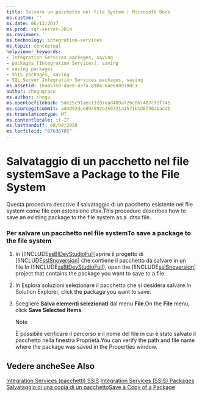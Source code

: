```yaml
---
title: Salvare un pacchetto nel file System | Microsoft Docs
ms.custom: ''
ms.date: 06/13/2017
ms.prod: sql-server-2014
ms.reviewer: ''
ms.technology: integration-services
ms.topic: conceptual
helpviewer_keywords:
- Integration Services packages, saving
- packages [Integration Services], saving
- saving packages
- SSIS packages, saving
- SQL Server Integration Services packages, saving
ms.assetid: 1ba45350-dae8-437a-8984-64e6d8d180c1
author: chugugrace
ms.author: chugu
ms.openlocfilehash: 5de15c91aec132d7ead409a726c867487cf2f745
ms.sourcegitcommit: ad4d92dce894592a259721a1571b1d8736abacdb
ms.translationtype: MT
ms.contentlocale: it-IT
ms.lasthandoff: 08/04/2020
ms.locfileid: "87636785"
---
```

# <a name="save-a-package-to-the-file-system"></a><span data-ttu-id="5e308-102">Salvataggio di un pacchetto nel file system</span><span class="sxs-lookup"><span data-stu-id="5e308-102">Save a Package to the File System</span></span>
  <span data-ttu-id="5e308-103">Questa procedura descrive il salvataggio di un pacchetto esistente nel file system come file con estensione dtsx.</span><span class="sxs-lookup"><span data-stu-id="5e308-103">This procedure describes how to save an existing package to the file system as a .dtsx file.</span></span>  
  
### <a name="to-save-a-package-to-the-file-system"></a><span data-ttu-id="5e308-104">Per salvare un pacchetto nel file system</span><span class="sxs-lookup"><span data-stu-id="5e308-104">To save a package to the file system</span></span>  
  
1.  <span data-ttu-id="5e308-105">In [!INCLUDE[ssBIDevStudioFull](../includes/ssbidevstudiofull-md.md)]aprire il progetto di [!INCLUDE[ssISnoversion](../includes/ssisnoversion-md.md)] che contiene il pacchetto da salvare in un file.</span><span class="sxs-lookup"><span data-stu-id="5e308-105">In [!INCLUDE[ssBIDevStudioFull](../includes/ssbidevstudiofull-md.md)], open the [!INCLUDE[ssISnoversion](../includes/ssisnoversion-md.md)] project that contains the package you want to save to a file.</span></span>  
  
2.  <span data-ttu-id="5e308-106">In Esplora soluzioni selezionare il pacchetto che si desidera salvare.</span><span class="sxs-lookup"><span data-stu-id="5e308-106">In Solution Explorer, click the package you want to save.</span></span>  
  
3.  <span data-ttu-id="5e308-107">Scegliere **Salva elementi selezionati** dal menu **File**.</span><span class="sxs-lookup"><span data-stu-id="5e308-107">On the **File** menu, click **Save Selected Items**.</span></span>  
  
    > [!NOTE]  
    >  <span data-ttu-id="5e308-108">È possibile verificare il percorso e il nome del file in cui è stato salvato il pacchetto nella finestra Proprietà.</span><span class="sxs-lookup"><span data-stu-id="5e308-108">You can verify the path and file name where the package was saved in the Properties window.</span></span>  
  
## <a name="see-also"></a><span data-ttu-id="5e308-109">Vedere anche</span><span class="sxs-lookup"><span data-stu-id="5e308-109">See Also</span></span>  
 <span data-ttu-id="5e308-110">[Integration Services &#40;pacchetti&#41; SSIS](../../2014/integration-services/integration-services-ssis-packages.md) </span><span class="sxs-lookup"><span data-stu-id="5e308-110">[Integration Services &#40;SSIS&#41; Packages](../../2014/integration-services/integration-services-ssis-packages.md) </span></span>  
 [<span data-ttu-id="5e308-111">Salvataggio di una copia di un pacchetto</span><span class="sxs-lookup"><span data-stu-id="5e308-111">Save a Copy of a Package</span></span>](../../2014/integration-services/save-a-copy-of-a-package.md)  
  
  
